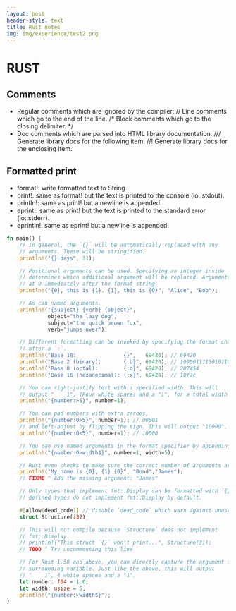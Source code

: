 ```yaml
---
layout: post
header-style: text
title: Rust notes
img: img/experience/test2.png
---
```


# RUST
## Comments
- Regular comments which are ignored by the compiler:
// Line comments which go to the end of the line.
/* Block comments which go to the closing delimiter. */
- Doc comments which are parsed into HTML library documentation:
/// Generate library docs for the following item.
//! Generate library docs for the enclosing item.


## Formatted print
- format!: write formatted text to String
- print!: same as format! but the text is printed to the console (io::stdout).
- println!: same as print! but a newline is appended.
- eprint!: same as print! but the text is printed to the standard error (io::stderr).
- eprintln!: same as eprint! but a newline is appended.
```Rust
fn main() {
    // In general, the `{}` will be automatically replaced with any
    // arguments. These will be stringified.
    println!("{} days", 31);

    // Positional arguments can be used. Specifying an integer inside `{}`
    // determines which additional argument will be replaced. Arguments start
    // at 0 immediately after the format string.
    println!("{0}, this is {1}. {1}, this is {0}", "Alice", "Bob");

    // As can named arguments.
    println!("{subject} {verb} {object}",
             object="the lazy dog",
             subject="the quick brown fox",
             verb="jumps over");

    // Different formatting can be invoked by specifying the format character
    // after a `:`.
    println!("Base 10:               {}",   69420); // 69420
    println!("Base 2 (binary):       {:b}", 69420); // 10000111100101100
    println!("Base 8 (octal):        {:o}", 69420); // 207454
    println!("Base 16 (hexadecimal): {:x}", 69420); // 10f2c

    // You can right-justify text with a specified width. This will
    // output "    1". (Four white spaces and a "1", for a total width of 5.)
    println!("{number:>5}", number=1);

    // You can pad numbers with extra zeroes,
    println!("{number:0>5}", number=1); // 00001
    // and left-adjust by flipping the sign. This will output "10000".
    println!("{number:0<5}", number=1); // 10000

    // You can use named arguments in the format specifier by appending a `$`.
    println!("{number:0>width$}", number=1, width=5);

    // Rust even checks to make sure the correct number of arguments are used.
    println!("My name is {0}, {1} {0}", "Bond","James");
    // FIXME ^ Add the missing argument: "James"

    // Only types that implement fmt::Display can be formatted with `{}`. User-
    // defined types do not implement fmt::Display by default.

    #[allow(dead_code)] // disable `dead_code` which warn against unused module
    struct Structure(i32);

    // This will not compile because `Structure` does not implement
    // fmt::Display.
    // println!("This struct `{}` won't print...", Structure(3));
    // TODO ^ Try uncommenting this line

    // For Rust 1.58 and above, you can directly capture the argument from a
    // surrounding variable. Just like the above, this will output
    // "    1", 4 white spaces and a "1".
    let number: f64 = 1.0;
    let width: usize = 5;
    println!("{number:>width$}");
}
```
